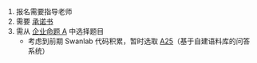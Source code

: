 1. 报名需要指导老师
2. 需要 [承诺书](./Commitment.pdf)
3. 需从 [企业命题 A](./A_problems.pdf) 中选择题目
	+ 考虑到前期 Swanlab 代码积累，暂时选取 [A25](./A25.md)（基于自建语料库的问答系统）

